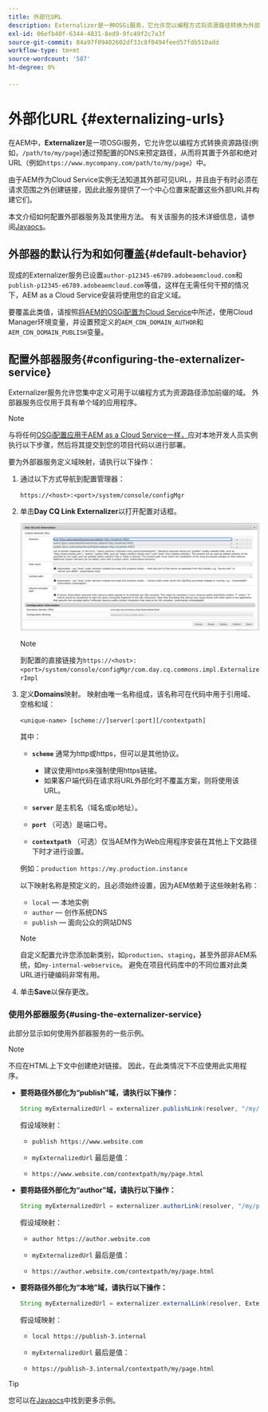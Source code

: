 ```yaml
---
title: 外部化URL
description: Externalizer是一种OSGi服务，它允许您以编程方式将资源路径转换为外部URL和绝对URL。
exl-id: 06efb40f-6344-4831-8ed9-9fc49f2c7a3f
source-git-commit: 84a97f09402602df33c8f0494feed57fdb510add
workflow-type: tm+mt
source-wordcount: '587'
ht-degree: 0%

---
```


# 外部化URL {#externalizing-urls}

在AEM中，**Externalizer**&#x200B;是一项OSGi服务，它允许您以编程方式转换资源路径(例如，`/path/to/my/page`)通过预配置的DNS来预定路径，从而将其置于外部和绝对URL（例如`https://www.mycompany.com/path/to/my/page`）中。

由于AEM作为Cloud Service实例无法知道其外部可见URL，并且由于有时必须在请求范围之外创建链接，因此此服务提供了一个中心位置来配置这些外部URL并构建它们。

本文介绍如何配置外部器服务及其使用方法。 有关该服务的技术详细信息，请参阅[Javaocs](https://docs.adobe.com/content/help/en/experience-manager-cloud-service-javadoc/com/day/cq/commons/Externalizer.html)。

## 外部器的默认行为和如何覆盖{#default-behavior}

现成的Externalizer服务已设置`author-p12345-e6789.adobeaemcloud.com`和`publish-p12345-e6789.adobeaemcloud.com`等值，这样在无需任何干预的情况下，AEM as a Cloud Service安装将使用您的自定义域。

要覆盖此类值，请按照[将AEM的OSGi配置为Cloud Service](/help/implementing/deploying/configuring-osgi.md#cloud-manager-api-format-for-setting-properties)中所述，使用Cloud Manager环境变量，并设置预定义的`AEM_CDN_DOMAIN_AUTHOR`和`AEM_CDN_DOMAIN_PUBLISH`变量。

## 配置外部器服务{#configuring-the-externalizer-service}

Externalizer服务允许您集中定义可用于以编程方式为资源路径添加前缀的域。 外部器服务应仅用于具有单个域的应用程序。

>[!NOTE]
>
>与将任何[OSGi配置应用于AEM as a Cloud Service一样，](/help/implementing/deploying/overview.md#osgi-configuration)应对本地开发人员实例执行以下步骤，然后将其提交到您的项目代码以进行部署。

要为外部器服务定义域映射，请执行以下操作：

1. 通过以下方式导航到配置管理器：

   `https://<host>:<port>/system/console/configMgr`

1. 单击&#x200B;**Day CQ Link Externalizer**&#x200B;以打开配置对话框。

   ![外部器OSGi配置](./assets/externalizer-osgi.png)

   >[!NOTE]
   >
   >到配置的直接链接为`https://<host>:<port>/system/console/configMgr/com.day.cq.commons.impl.ExternalizerImpl`

1. 定义&#x200B;**Domains**&#x200B;映射。 映射由唯一名称组成，该名称可在代码中用于引用域、空格和域：

   `<unique-name> [scheme://]server[:port][/contextpath]`

   其中：

   * **`scheme`** 通常为http或https，但可以是其他协议。

      * 建议使用https来强制使用https链接。
      * 如果客户端代码在请求将URL外部化时不覆盖方案，则将使用该URL。
   * **`server`** 是主机名（域名或ip地址）。
   * **`port`** （可选）是端口号。
   * **`contextpath`** （可选）仅当AEM作为Web应用程序安装在其他上下文路径下时才进行设置。

   例如：`production https://my.production.instance`

   以下映射名称是预定义的，且必须始终设置，因为AEM依赖于这些映射名称：

   * `local`  — 本地实例
   * `author`  — 创作系统DNS
   * `publish`  — 面向公众的网站DNS

   >[!NOTE]
   >
   >自定义配置允许您添加新类别，如`production`、`staging`，甚至外部非AEM系统，如`my-internal-webservice`。 避免在项目代码库中的不同位置对此类URL进行硬编码非常有用。

1. 单击&#x200B;**Save**&#x200B;以保存更改。

### 使用外部器服务{#using-the-externalizer-service}

此部分显示如何使用外部器服务的一些示例。

>[!NOTE]
>
>不应在HTML上下文中创建绝对链接。 因此，在此类情况下不应使用此实用程序。

* **要将路径外部化为“publish”域，请执行以下操作：**

   ```java
   String myExternalizedUrl = externalizer.publishLink(resolver, "/my/page") + ".html";
   ```

   假设域映射：

   * `publish https://www.website.com`

   * `myExternalizedUrl` 最后是值：

   * `https://www.website.com/contextpath/my/page.html`

* **要将路径外部化为“author”域，请执行以下操作：**

   ```java
   String myExternalizedUrl = externalizer.authorLink(resolver, "/my/page") + ".html";
   ```

   假设域映射：

   * `author https://author.website.com`

   * `myExternalizedUrl` 最后是值：

   * `https://author.website.com/contextpath/my/page.html`

* **要将路径外部化为“本地”域，请执行以下操作：**

   ```java
   String myExternalizedUrl = externalizer.externalLink(resolver, Externalizer.LOCAL, "/my/page") + ".html";
   ```

   假设域映射：

   * `local https://publish-3.internal`

   * `myExternalizedUrl` 最后是值：

   * `https://publish-3.internal/contextpath/my/page.html`

>[!TIP]
>
>您可以在[Javaocs](https://docs.adobe.com/content/help/en/experience-manager-cloud-service-javadoc/com/day/cq/commons/Externalizer.html)中找到更多示例。
